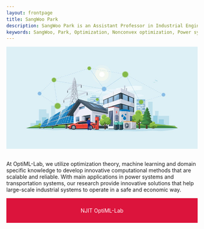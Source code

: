 ```yaml
---
layout: frontpage
title: SangWoo Park
description: SangWoo Park is an Assistant Professor in Industrial Engineering at New Jersey Institute of Technology
keywords: SangWoo, Park, Optimization, Nonconvex optimization, Power systems, Energy systems, Renewable Energy, Machine Learning 
---
```


<!-- <div class="navbar">
  <div class="navbar-inner">
      <ul class="nav">
          <li><a href="{{ BASE_PATH }}/broman_cv.pdf">cv</a></li>
          <li><a href="https://github.com/kbroman">github</a></li>
          <li><a href="https://kbroman.org/blog">blog</a></li>
          <li><a rel="me" href="https:///fosstodon.org/@kbroman">mastodon</a></li>
      </ul>
  </div>
</div> -->

<table class="wide">
<tr>
  <img src="publpics/smart_city_01.jpg" alt="" title=""/>
</tr>
</table>

At OptiML-Lab, we utilize optimization theory, machine learning and domain specific knowledge to develop innovative 
computational methods that are scalable and reliable. With main applications in power systems and 
transportation systems, our research provide innovative solutions that help large-scale industrial systems 
to operate in a safe and economic way.
<!-- <div class="navbar">
  <div class="navbar-inner">
      <ul class="nav">
          <li><a href="morefigs.html">more figures</a></li>
      </ul>
  </div>
</div> -->

<div class="red-banner">
  <p>NJIT OptiML-Lab</p>
</div>

<style>
  .red-banner {
    background-color: crimson;
    color: white;
    padding: 10px;
    text-align: center;
  }
</style>